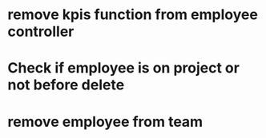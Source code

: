 # remove kpis function from employee controller

# Check if employee is on project or not before delete

# remove employee from team